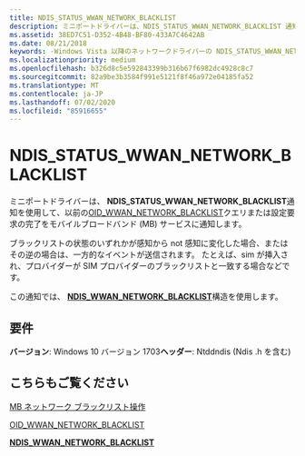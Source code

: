 ```yaml
---
title: NDIS_STATUS_WWAN_NETWORK_BLACKLIST
description: ミニポートドライバーは、NDIS_STATUS_WWAN_NETWORK_BLACKLIST 通知を使用して、以前の OID_WWAN_NETWORK_BLACKLIST クエリまたは設定要求の完了をモバイルブロードバンド (MB) サービスに通知します。
ms.assetid: 38ED7C51-D352-4B48-BF80-433A7C4642AB
ms.date: 08/21/2018
keywords: -Windows Vista 以降のネットワークドライバーの NDIS_STATUS_WWAN_NETWORK_BLACKLIST
ms.localizationpriority: medium
ms.openlocfilehash: b326d8c5e592843399b316b67f6982dc4928c8c7
ms.sourcegitcommit: 82a9be3b3584f991e5121f8f46a972e04185fa52
ms.translationtype: MT
ms.contentlocale: ja-JP
ms.lasthandoff: 07/02/2020
ms.locfileid: "85916655"
---
```

# <a name="ndis_status_wwan_network_blacklist"></a>NDIS_STATUS_WWAN_NETWORK_BLACKLIST

ミニポートドライバーは、 **NDIS_STATUS_WWAN_NETWORK_BLACKLIST**通知を使用して、以前の[OID_WWAN_NETWORK_BLACKLIST](oid-wwan-network-blacklist.md)クエリまたは設定要求の完了をモバイルブロードバンド (MB) サービスに通知します。

ブラックリストの状態のいずれかが感知から not 感知に変化した場合、またはその逆の場合は、一方的なイベントが送信されます。 たとえば、sim が挿入され、プロバイダーが SIM プロバイダーのブラックリストと一致する場合などです。

この通知では、 [**NDIS_WWAN_NETWORK_BLACKLIST**](https://docs.microsoft.com/windows-hardware/drivers/ddi/ndiswwan/ns-ndiswwan-_ndis_wwan_network_blacklist)構造を使用します。

## <a name="requirements"></a>要件

**バージョン**: Windows 10 バージョン 1703**ヘッダー**: Ntddndis (Ndis .h を含む)

## <a name="see-also"></a>こちらもご覧ください

[MB ネットワーク ブラックリスト操作](https://docs.microsoft.com/windows-hardware/drivers/network/mb-network-blacklist-operations)

[OID_WWAN_NETWORK_BLACKLIST](oid-wwan-network-blacklist.md)

[**NDIS_WWAN_NETWORK_BLACKLIST**](https://docs.microsoft.com/windows-hardware/drivers/ddi/ndiswwan/ns-ndiswwan-_ndis_wwan_network_blacklist)
